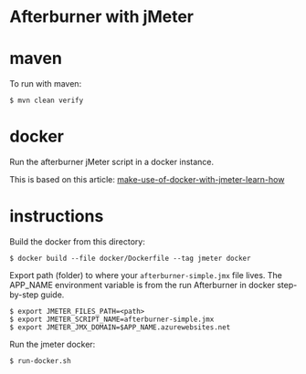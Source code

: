 # Afterburner with jMeter

# maven

To run with maven:

    $ mvn clean verify

# docker

Run the afterburner jMeter script in a docker instance.

This is based on this article: [make-use-of-docker-with-jmeter-learn-how](https://www.blazemeter.com/blog/make-use-of-docker-with-jmeter-learn-how)

# instructions

Build the docker from this directory:
    
    $ docker build --file docker/Dockerfile --tag jmeter docker
    
Export path (folder) to where your `afterburner-simple.jmx` file lives. The APP_NAME environment variable is from the run 
Afterburner in docker step-by-step guide.

    $ export JMETER_FILES_PATH=<path>
    $ export JMETER_SCRIPT_NAME=afterburner-simple.jmx
    $ export JMETER_JMX_DOMAIN=$APP_NAME.azurewebsites.net

Run the jmeter docker:

    $ run-docker.sh
    
